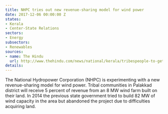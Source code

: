 ```yaml
---
title: NHPC tries out new revenue-sharing model for wind power
date: 2017-12-06 00:00:00 Z
states:
- Kerala
- Center-State Relations
sectors:
- Energy
subsectors:
- Renewables
sources:
- name: The Hindu
  url: http://www.thehindu.com/news/national/kerala/tribespeople-to-get-wind-farm-revenue/article21100491.ece
details: 
---
```


The National Hydropower Corporation (NHPC) is experimenting with a new revenue-sharing model for wind power. Tribal communities in Palakkad district will receive 5 percent of revenue from an 8 MW wind farm built on their land. In 2014 the previous state government tried to build 82 MW of wind capacity in the area but abandoned the project due to difficulties acquiring land. 
